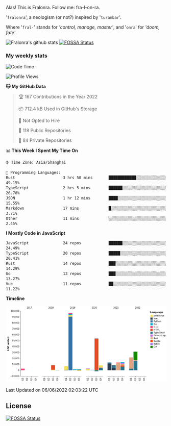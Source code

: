 Alas! This is Fralonra. Follow me: fra-l-on-ra.

'`fralonra`', a neologism (or not?) inspired by '`turambar`'.

Where '`fral-`' stands for *'control, manage, master'*, and '`onra`' for *'doom, fate'*.

![Fralonra's github stats](https://github-readme-stats.vercel.app/api?username=fralonra)
[![FOSSA Status](https://app.fossa.com/api/projects/git%2Bgithub.com%2Ffralonra%2Ffralonra.svg?type=shield)](https://app.fossa.com/projects/git%2Bgithub.com%2Ffralonra%2Ffralonra?ref=badge_shield)

### My weekly stats

<!--START_SECTION:waka-->
![Code Time](http://img.shields.io/badge/Code%20Time-0%20secs-blue)

![Profile Views](http://img.shields.io/badge/Profile%20Views-0-blue)

**🐱 My GitHub Data** 

> 🏆 167 Contributions in the Year 2022
 > 
> 📦 712.4 kB Used in GitHub's Storage 
 > 
> 🚫 Not Opted to Hire
 > 
> 📜 118 Public Repositories 
 > 
> 🔑 84 Private Repositories  
 > 
📊 **This Week I Spent My Time On** 

```text
⌚︎ Time Zone: Asia/Shanghai

💬 Programming Languages: 
Rust                     3 hrs 50 mins       ████████████░░░░░░░░░░░░░   49.15% 
TypeScript               2 hrs 5 mins        ██████░░░░░░░░░░░░░░░░░░░   26.78% 
JSON                     1 hr 12 mins        ████░░░░░░░░░░░░░░░░░░░░░   15.55% 
Markdown                 17 mins             █░░░░░░░░░░░░░░░░░░░░░░░░   3.71% 
Other                    11 mins             ░░░░░░░░░░░░░░░░░░░░░░░░░   2.45%

```

**I Mostly Code in JavaScript** 

```text
JavaScript               24 repos            ██████░░░░░░░░░░░░░░░░░░░   24.49% 
TypeScript               20 repos            █████░░░░░░░░░░░░░░░░░░░░   20.41% 
Rust                     14 repos            ███░░░░░░░░░░░░░░░░░░░░░░   14.29% 
Go                       13 repos            ███░░░░░░░░░░░░░░░░░░░░░░   13.27% 
Vue                      11 repos            ██░░░░░░░░░░░░░░░░░░░░░░░   11.22%

```


**Timeline**

![Chart not found](https://raw.githubusercontent.com/fralonra/fralonra/master/charts/bar_graph.png) 


 Last Updated on 06/06/2022 02:03:22 UTC
<!--END_SECTION:waka-->

## License
[![FOSSA Status](https://app.fossa.com/api/projects/git%2Bgithub.com%2Ffralonra%2Ffralonra.svg?type=large)](https://app.fossa.com/projects/git%2Bgithub.com%2Ffralonra%2Ffralonra?ref=badge_large)